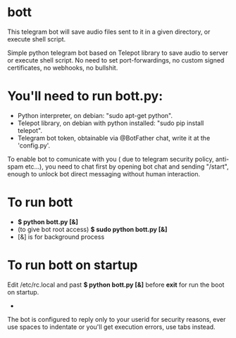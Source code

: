 # bott

This telegram bot will save audio files sent to it in a given directory, or execute shell script.

Simple python telegram bot based on Telepot library to save audio to server or execute shell script.
No need to set port-forwardings, no custom signed certificates, no webhooks, no bullshit.

# You'll need to run bott.py:

- Python interpreter, on debian: "sudo apt-get python".
- Telepot library, on debian with python installed: "sudo pip install telepot".
- Telegram bot token, obtainable via @BotFather chat, write it at the 'config.py'.

To enable bot to comunicate with you ( due to telegram security policy, anti-spam etc...), 
you need to chat first by opening bot chat and sending "/start", enough to unlock bot direct messaging without human interaction.

# To run bott

- **$ python bott.py [&]** 
- (to give bot root access) **$ sudo python bott.py [&]**
- [&] is for background process

# To run bott on startup

Edit /etc/rc.local and past **$ python bott.py [&]** before **exit** for run the boot on startup.

-

The bot is configured to reply only to your userid for security reasons, ever use spaces to indentate or you'll get execution errors, use tabs instead.

